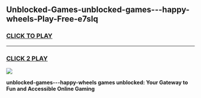 
## Unblocked-Games-unblocked-games---happy-wheels-Play-Free-e7slq
<h3>
<a href="https://premium76.site?title=unblocked-games---happy-wheels&ref=20A">CLICK TO PLAY</a></h3>
<hr>

<h3>
<a href="https://premium76.site?title=unblocked-games---happy-wheels&ref=20A">CLICK 2 PLAY</a>
  
</h3>

<a href="https://premium76.site?title=unblocked-games---happy-wheels&ref=20A"><img src="https://clearcache.store/games.png"></a>


**unblocked-games---happy-wheels games unblocked: Your Gateway to Fun and Accessible Online Gaming**

